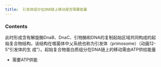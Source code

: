 ```yaml
---
title:  引发体组分在DNA链上移动是否需要能量
--- 
```


### Contents
此时形成含有解旋酶DnaB、DnaC、引物酶和DNA的复制起始区域共同构成的起 始复合物结构，该结构在噬菌体中乂系统也称为引发体（primosome）（动画12-5“引发体的生 成”）。起始复合物蛋白质组分在DNA链上的移动需由ATP供给能量
- 需要ATP供能
